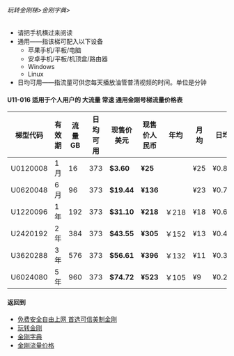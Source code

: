 ###### 玩转金刚梯>金刚字典>

- 请把手机横过来阅读
- 通用——指该梯可配入以下设备
  - 苹果手机/平板/电脑
  - 安卓手机/平板/机顶盒/路由器
  - Windows
  - Linux
- 日均可用——指流量可供您每天播放油管普清视频的时间。单位是分钟

#### U11-016 适用于个人用户的 大流量 常速 通用金刚号梯流量价格表

|梯型代码 |有效期|流量  GB|日均可用|现售价美元|现售价人民币|年均  |月均  |日均|
|--------|-----|------|--------------|------|-------|-----|-----|-----|
|U0120008 |1月	|16	|373	| <strong> $3.60 | <strong> ¥25	|	|¥25	|¥0.84|
|U0620048 |6月	|96	|373	| <strong> $19.44| <strong> ¥136| 	|¥23	|¥0.76|
|U1220096 |1年	|192	|373	| <strong> $31.10| <strong> ¥218|￥218	|¥18	|¥0.60|
|U2420192 |2年	|384	|373	| <strong> $43.55| <strong> ¥305|￥152	|¥13	|¥0.42|
|U3620288 |3年	|576	|373	| <strong> $56.61| <strong> ¥396|￥132	|¥11	|¥0.37|
|U6024080 |5年	|960	|373	| <strong> $74.72| <strong> ¥523|￥105	|¥9	|¥0.29|

#### 返回到
- [免费安全自由上网 首选可信美制金刚](https://github.com/a2zitpro/web/blob/master/%E5%BE%80%E5%90%8E%E7%BF%BB.md)
- [玩转金刚](https://github.com/a2zitpro/web/blob/master/LadderFree/A.md)
- [金刚字典](https://github.com/a2zitpro/web/blob/master/LadderFree/kkDictionary/KKDictionary.md)
- [金刚流量价格](https://github.com/a2zitpro/web/blob/master/LadderFree/kkDictionary/Price/KKDTPrice.md)
